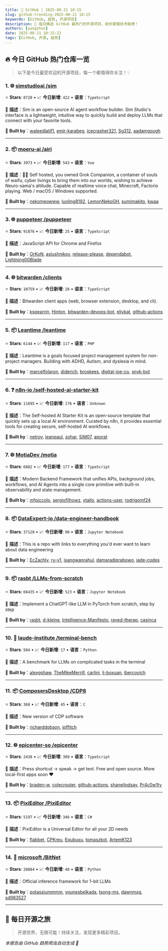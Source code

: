 ```yaml
---
title: 🚀 GitHub | 2025-08-21 10:15
slug: github-trending-2025-08-21 10:15
keywords: [GitHub, 趋势, 开源项目]
description: 🌟 每日精选 GitHub 最热门的开源项目，助你掌握技术脉搏！
authors: [yangshun]
date: 2025-08-21 10:15:22
tags: [GitHub, 开源, 趋势]
---
```


## 🔥 今日 GitHub 热门仓库一览

> 以下是今日最受欢迎的开源项目，每一个都值得你关注！💡

### 1. 🌐 [simstudioai /sim](https://github.com/simstudioai/sim)

⭐ **Stars**: `8720`   •   📈 **今日新增**: `422`   •   **语言**：`TypeScript`

📝 **描述**：Sim is an open-source AI agent workflow builder. Sim Studio's interface is a lightweight, intuitive way to quickly build and deploy LLMs that connect with your favorite tools.

🤝 **Built by**：[waleedlatif1](https://github.com/waleedlatif1), [emir-karabeg](https://github.com/emir-karabeg), [icecrasher321](https://github.com/icecrasher321), [Sg312](https://github.com/Sg312), [aadamgough](https://github.com/aadamgough)

---

### 2. 📦 [moeru-ai /airi](https://github.com/moeru-ai/airi)

⭐ **Stars**: `3973`   •   📈 **今日新增**: `543`   •   **语言**：`Vue`

📝 **描述**：💖🧸 Self hosted, you owned Grok Companion, a container of souls of waifu, cyber livings to bring them into our worlds, wishing to achieve Neuro-sama's altitude. Capable of realtime voice chat, Minecraft, Factorio playing. Web / macOS / Windows supported.

🤝 **Built by**：[nekomeowww](https://github.com/nekomeowww), [luoling8192](https://github.com/luoling8192), [LemonNekoGH](https://github.com/LemonNekoGH), [sumimakito](https://github.com/sumimakito), [kwaa](https://github.com/kwaa)

---

### 3. 🌐 [puppeteer /puppeteer](https://github.com/puppeteer/puppeteer)

⭐ **Stars**: `91876`   •   📈 **今日新增**: `25`   •   **语言**：`TypeScript`

📝 **描述**：JavaScript API for Chrome and Firefox

🤝 **Built by**：[OrKoN](https://github.com/OrKoN), [aslushnikov](https://github.com/aslushnikov), [release-please](https://github.com/release-please), [dependabot](https://github.com/dependabot), [Lightning00Blade](https://github.com/Lightning00Blade)

---

### 4. 🌐 [bitwarden /clients](https://github.com/bitwarden/clients)

⭐ **Stars**: `10759`   •   📈 **今日新增**: `28`   •   **语言**：`TypeScript`

📝 **描述**：Bitwarden client apps (web, browser extension, desktop, and cli).

🤝 **Built by**：[kspearrin](https://github.com/kspearrin), [Hinton](https://github.com/Hinton), [bitwarden-devops-bot](https://github.com/bitwarden-devops-bot), [eliykat](https://github.com/eliykat), [github-actions](https://github.com/github-actions)

---

### 5. 📦 [Leantime /leantime](https://github.com/Leantime/leantime)

⭐ **Stars**: `6144`   •   📈 **今日新增**: `117`   •   **语言**：`PHP`

📝 **描述**：Leantime is a goals focused project management system for non-project managers. Building with ADHD, Autism, and dyslexia in mind.

🤝 **Built by**：[marcelfolaron](https://github.com/marcelfolaron), [diderich](https://github.com/diderich), [broskees](https://github.com/broskees), [digital-joe-co](https://github.com/digital-joe-co), [snyk-bot](https://github.com/snyk-bot)

---

### 6. ❓ [n8n-io /self-hosted-ai-starter-kit](https://github.com/n8n-io/self-hosted-ai-starter-kit)

⭐ **Stars**: `11695`   •   📈 **今日新增**: `176`   •   **语言**：`Unknown`

📝 **描述**：The Self-hosted AI Starter Kit is an open-source template that quickly sets up a local AI environment. Curated by n8n, it provides essential tools for creating secure, self-hosted AI workflows.

🤝 **Built by**：[netroy](https://github.com/netroy), [jeanpaul](https://github.com/jeanpaul), [zohar](https://github.com/zohar), [SiM07](https://github.com/SiM07), [aporat](https://github.com/aporat)

---

### 7. 🌐 [MotiaDev /motia](https://github.com/MotiaDev/motia)

⭐ **Stars**: `6882`   •   📈 **今日新增**: `177`   •   **语言**：`TypeScript`

📝 **描述**：Modern Backend Framework that unifies APIs, background jobs, workflows, and AI Agents into a single core primitive with built-in observability and state management.

🤝 **Built by**：[mfpiccolo](https://github.com/mfpiccolo), [sergiofilhowz](https://github.com/sergiofilhowz), [ytallo](https://github.com/ytallo), [actions-user](https://github.com/actions-user), [rodrigomf24](https://github.com/rodrigomf24)

---

### 8. 📦 [DataExpert-io /data-engineer-handbook](https://github.com/DataExpert-io/data-engineer-handbook)

⭐ **Stars**: `37120`   •   📈 **今日新增**: `90`   •   **语言**：`Jupyter Notebook`

📝 **描述**：This is a repo with links to everything you'd ever want to learn about data engineering

🤝 **Built by**：[EcZachly](https://github.com/EcZachly), [ry-v1](https://github.com/ry-v1), [isangwanrahul](https://github.com/isangwanrahul), [damaradiprabowo](https://github.com/damaradiprabowo), [jade-codes](https://github.com/jade-codes)

---

### 9. 📦 [rasbt /LLMs-from-scratch](https://github.com/rasbt/LLMs-from-scratch)

⭐ **Stars**: `66435`   •   📈 **今日新增**: `523`   •   **语言**：`Jupyter Notebook`

📝 **描述**：Implement a ChatGPT-like LLM in PyTorch from scratch, step by step

🤝 **Built by**：[rasbt](https://github.com/rasbt), [d-kleine](https://github.com/d-kleine), [Intelligence-Manifesto](https://github.com/Intelligence-Manifesto), [rayed-therap](https://github.com/rayed-therap), [casinca](https://github.com/casinca)

---

### 10. 🐍 [laude-institute /terminal-bench](https://github.com/laude-institute/terminal-bench)

⭐ **Stars**: `504`   •   📈 **今日新增**: `17`   •   **语言**：`Python`

📝 **描述**：A benchmark for LLMs on complicated tasks in the terminal

🤝 **Built by**：[alexgshaw](https://github.com/alexgshaw), [TheMikeMerrill](https://github.com/TheMikeMerrill), [carlini](https://github.com/carlini), [li-boxuan](https://github.com/li-boxuan), [ibercovich](https://github.com/ibercovich)

---

### 11. 📦 [ComposersDesktop /CDP8](https://github.com/ComposersDesktop/CDP8)

⭐ **Stars**: `368`   •   📈 **今日新增**: `45`   •   **语言**：`C`

📝 **描述**：New version of CDP software

🤝 **Built by**：[richarddobson](https://github.com/richarddobson), [jpffitch](https://github.com/jpffitch)

---

### 12. 🌐 [epicenter-so /epicenter](https://github.com/epicenter-so/epicenter)

⭐ **Stars**: `2438`   •   📈 **今日新增**: `309`   •   **语言**：`TypeScript`

📝 **描述**：Press shortcut → speak → get text. Free and open source. More local-first apps soon ❤️

🤝 **Built by**：[braden-w](https://github.com/braden-w), [colecrouter](https://github.com/colecrouter), [github-actions](https://github.com/github-actions), [shanelindsay](https://github.com/shanelindsay), [Pr4c0w1ty](https://github.com/Pr4c0w1ty)

---

### 13. 📦 [PixiEditor /PixiEditor](https://github.com/PixiEditor/PixiEditor)

⭐ **Stars**: `5197`   •   📈 **今日新增**: `346`   •   **语言**：`C#`

📝 **描述**：PixiEditor is a Universal Editor for all your 2D needs

🤝 **Built by**：[flabbet](https://github.com/flabbet), [CPKreu](https://github.com/CPKreu), [Equbuxu](https://github.com/Equbuxu), [tomaszkot](https://github.com/tomaszkot), [ArtemK123](https://github.com/ArtemK123)

---

### 14. 🐍 [microsoft /BitNet](https://github.com/microsoft/BitNet)

⭐ **Stars**: `20884`   •   📈 **今日新增**: `48`   •   **语言**：`Python`

📝 **描述**：Official inference framework for 1-bit LLMs

🤝 **Built by**：[potassiummmm](https://github.com/potassiummmm), [younesbelkada](https://github.com/younesbelkada), [tsong-ms](https://github.com/tsong-ms), [dawnmsg](https://github.com/dawnmsg), [sd983527](https://github.com/sd983527)

---

## 🌈 每日开源之旅

> 开源世界，无限可能！持续关注，发现更多精彩项目。

*本报告由 GitHub 趋势爬虫自动生成 🤖*
